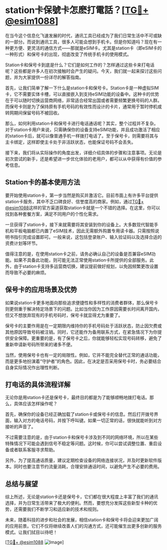 # station卡保號卡怎麽打電話？[[TG💪+ @esim1088](https://t.me/s/esim1088)]

在当今这个信息化飞速发展的时代，通讯工具已经成为了我们日常生活中不可或缺的一部分。而说到通讯工具，很多人可能会想到手机卡。但是你知道吗？现在有一种更方便、更灵活的通信方式——那就是eSIM卡。尤其是station卡（即eSIM卡的一种形式）和保号卡的出现，彻底改变了传统手机卡的使用模式。

Station卡和保号卡到底是什么？它们是如何工作的？怎样通过这些卡来打电话呢？这些都是许多人在初次接触时会产生的疑问。今天，我们就一起来探讨这些问题，并为大家提供一份详尽的解答指南。

首先，让我们简单了解一下什么是station卡和保号卡。Station卡是一种虚拟SIM卡，它不需要实体卡槽，可以直接嵌入到支持eSIM功能的设备中。这种卡的优势在于可以随时切换运营商网络，非常适合经常出国或者需要频繁更换号码的人群。而保号卡则是为了保持原有手机号码的有效性而设计的卡片，通常用于暂时停机或转网期间保留号码不被回收。

那么，如何利用station卡和保号卡进行电话通话呢？其实，整个过程并不复杂。对于station卡用户来说，只需确保你的设备支持eSIM功能，并且成功激活了相应的station卡后，就可以像普通手机一样拨打电话了。至于保号卡，则需要将其与主卡绑定，这样即使主卡处于非活跃状态，也能保证号码不会丢失。

接下来，我们将从实际操作的角度出发，详细介绍具体的步骤和注意事项。无论是初次尝试的新手，还是希望进一步优化体验的老用户，都可以从中获得有价值的参考信息。

## Station卡的基本使用方法

要开始使用station卡，第一步当然是购买并激活它。目前市面上有许多平台提供station卡服务，其中不乏口碑良好、信誉度高的商家。例如，通过[TG💪+ @esim1088](https://t.me/s/esim1088)这样的官方渠道获取station卡就是一个不错的选择。在这里，你可以找到各种套餐方案，满足不同用户的个性化需求。

一旦获得了station卡，接下来就需要将其安装到你的设备上。大多数现代智能手机和平板电脑都已内置了eSIM技术，因此无需额外购置专用读卡器。只需按照说明书指引完成设置即可。一般来说，这包括登录账户、输入验证码以及选择合适的资费计划等环节。

值得注意的是，在使用station卡之前，请务必确认自己的设备是否兼容eSIM功能。如果不具备此功能，则可能无法正常使用station卡所提供的全部服务。此外，由于station卡支持多运营商切换，建议提前做好规划，以免因频繁更改设置而导致不必要的麻烦。

## 保号卡的应用场景及优势

如果说station卡更多地面向那些追求便捷性和多样性的消费者群体，那么保号卡则更侧重于解决特定场景下的问题。比如当你因为工作原因需要长时间离开国内，但又不想放弃现有的手机号码时，保号卡就显得尤为重要了。

保号卡的主要作用是在一定期限内维持你的手机号码处于活跃状态，防止因欠费或其他原因导致号码被注销。同时，它还能作为备用联系方式，在紧急情况下为你提供安全保障。更重要的是，有了保号卡之后，你就能够轻松实现号码转移，避免了重新申请新号码所带来的诸多不便。

当然，使用保号卡也有一定的局限性。例如，它并不能完全替代正常的通话功能，而是更多地扮演着“守护者”的角色。因此，在决定是否采用保号卡时，务必要结合自身实际情况作出理性判断。

## 打电话的具体流程详解

无论你是用station卡还是保号卡，最终目的都是为了能够顺畅地拨打电话。那么，具体应该怎样操作呢？

首先，确保你的设备已经正确加载了station卡或保号卡的信息。然后打开拨号界面，输入对方的电话号码，并按下呼叫键。如果一切正常的话，很快就能听到对方接听的声音了。

不过需要注意的是，由于station卡和保号卡涉及到不同的网络环境，所以在某些特殊情况下可能会遇到信号不稳定等问题。这时候，你可以尝试调整位置、重启设备或者联系客服寻求帮助。

另外，为了提高通话质量，建议定期检查设备的网络连接状况，并及时更新软件版本。同时也要注意节约流量消耗，合理安排通话时间，以避免产生不必要的费用。

## 总结与展望

综上所述，无论是station卡还是保号卡，它们都在很大程度上丰富了我们的通讯选择，并为日常生活带来了极大的便利。然而，要想充分发挥这些新型卡种的优势，还需要我们不断学习和适应新的技术和规则。

未来，随着科技的进步和社会的发展，相信station卡和保号卡将会迎来更加广阔的应用前景。它们不仅将继续改善人们的沟通方式，还可能催生出更多创新的服务模式。让我们拭目以待吧！

[[TG💪+ @esim1088](https://t.me/s/esim1088) ![Image](https://i.postimg.cc/4NQfJmqS/Snipaste-2025-05-13-00-14-12.png)]